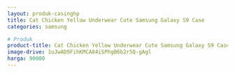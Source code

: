 ```yaml
---
layout: produk-casinghp
title: Cat Chicken Yellow Underwear Cute Samsung Galaxy S9 Case
categories: samsung

# Produk
product-title: Cat Chicken Yellow Underwear Cute Samsung Galaxy S9 Case
image-drive: 1uJwAD9FihKMCA84iSPhgB6b2r5Q-gAgl
harga: 90000
---
```

